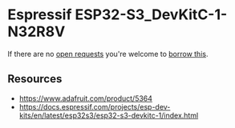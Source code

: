 # Espressif ESP32-S3_DevKitC-1-N32R8V
If there are no [open requests](../../../../issues?q=is%3Aissue+is%3Aopen+%22Espressif+ESP32-S3+DevKitC-1-N32R8V%22+in%3Atitle) you're welcome to [borrow this](../../../../issues/new?title=Borrow+request+for+Espressif+ESP32-S3+DevKitC-1-N32R8V&body=1+piece+of+%5Bthis%5D%28..%2Fblob%2Fmain%2F.%2FHardware%2FMicrocontrollers%2FEspressif_ESP32-S3_DevKitC-1-N32R8V.md%29+for+~2+weeks.).

## Resources
- https://www.adafruit.com/product/5364
- https://docs.espressif.com/projects/esp-dev-kits/en/latest/esp32s3/esp32-s3-devkitc-1/index.html
